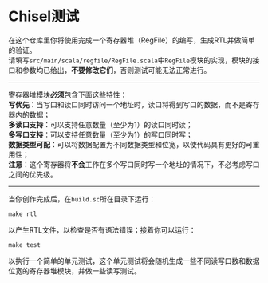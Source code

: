 # Chisel测试
在这个仓库里你将使用完成一个寄存器堆（RegFile）的编写，生成RTL并做简单的验证。  
请填写`src/main/scala/regfile/RegFile.scala`中`RegFile`模块的实现，模块的接口和参数均已给出，**不要修改它们**，否则测试可能无法正常进行。

---

寄存器堆模块**必须**包含下面这些特性：  
**写优先**：当写口和读口同时访问一个地址时，读口将得到写口的数据，而不是寄存器内的数据；  
**多读口支持**：可以支持任意数量（至少为1）的读口同时读；  
**多写口支持**：可以支持任意数量（至少为1）的写口同时写；  
**数据类型可配**：可以将数据配置为不同数据类型和位宽，以使代码具有更好的可重用性；  
**注意**：这个寄存器将**不会**工作在多个写口同时写一个地址的情况下，不必考虑写口之间的优先级。

---

当你创作完成后，在`build.sc`所在目录下运行：
```
make rtl
```
以产生RTL文件，以检查是否有语法错误；接着你可以运行：
```
make test
```
以执行一个简单的单元测试，这个单元测试将会随机生成一些不同读写口数和数据位宽的寄存器堆模块，并做一些读写测试。